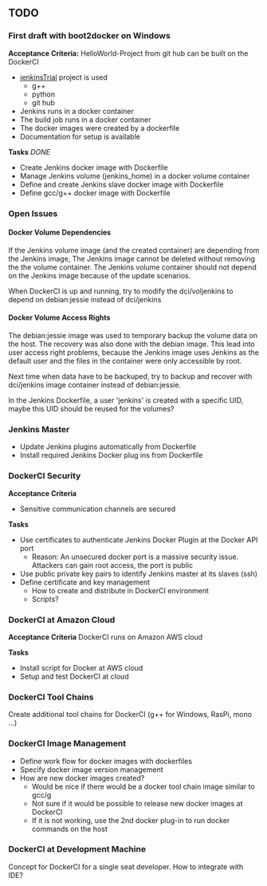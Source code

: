##  TODO
### First draft with boot2docker on Windows
**Acceptance Criteria:**
HelloWorld-Project from git hub can be built on the DockerCI

- [jenkinsTrial](https://github.com/icebear8/jenkinsTrial) project is used
  * g++
  * python
  * git hub
- Jenkins runs in a docker container
- The build job runs in a docker container
- The docker images were created by a dockerfile
- Documentation for setup is available

**Tasks**
*DONE*

- Create Jenkins docker image with Dockerfile
- Manage Jenkins volume (jenkins_home) in a docker volume container
- Define and create Jenkins slave docker image with Dockerfile
- Define gcc/g++ docker image with Dockerfile

### Open Issues
####  Docker Volume Dependencies

If the Jenkins volume image (and the created container) are depending from the Jenkins image,
The Jenkins image cannot be deleted without removing the the volume container.
The Jenkins volume container should not depend on the Jenkins image because of the update scenarios.

When DockerCI is up and running, try to modify the dci/voljenkins to depend on debian:jessie
instead of dci/jenkins

#### Docker Volume Access Rights

The debian:jessie image was used to temporary backup the volume data on the host.
The recovery was also done with the debian image.
This lead into user access right problems, because the Jenkins image uses Jenkins as the default user
and the files in the container were only accessible by root.

Next time when data have to be backuped, try to backup and recover with dci/jenkins image container
instead of debian:jessie.

In the Jenkins Dockerfile, a user 'jenkins' is created with a specific UID,
maybe this UID should be reused for the volumes?

### Jenkins Master

- Update Jenkins plugins automatically from Dockerfile
- Install required Jenkins Docker plug ins from Dockerfile

### DockerCI Security
**Acceptance Criteria**

- Sensitive communication channels are secured

**Tasks**

- Use certificates to authenticate Jenkins Docker Plugin at the Docker API port
  * Reason: An unsecured docker port is a massive security issue.
  Attackers can gain root access, the port is public
- Use public private key pairs to identify Jenkins master at its slaves (ssh)
- Define certificate and key management
  * How to create and distribute in DockerCI environment
  * Scripts?

### DockerCI at Amazon Cloud
**Acceptance Criteria**
DockerCI runs on Amazon AWS cloud

**Tasks**

- Install script for Docker at AWS cloud
- Setup and test DockerCI at cloud

### DockerCI Tool Chains
Create additional tool chains for DockerCI (g++ for Windows, RasPi, mono ...)

### DockerCI Image Management

- Define work flow for docker images with dockerfiles
- Specify docker image version management
- How are new docker images created?
  * Would be nice if there would be a docker tool chain image similar to gcc/g
  * Not sure if it would be possible to release new docker images at DockerCI
  * If it is not working, use the 2nd docker plug-in to run docker commands on the host

### DockerCI at Development Machine
Concept for DockerCI for a single seat developer. How to integrate with IDE?
